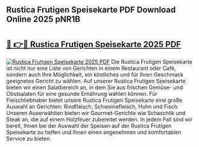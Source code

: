 ## Rustica Frutigen Speisekarte PDF Download Online 2025 pNR1B

# <h2><a href="http://gc98wk.nevu.top/?p=Rustica+Frutigen+Speisekarte">🔗 👉🔴 Rustica Frutigen Speisekarte 2025 PDF</a></h2>

[![Rustica Frutigen Speisekarte 2025 PDF](https://i.imgur.com/dBaPXMq.png)](http://gc98wk.nevu.top/?p=Rustica+Frutigen+Speisekarte)
Die Rustica Frutigen Speisekarte ist nicht nur eine Liste von Gerichten in einem Restaurant oder Café, sondern auch Ihre Möglichkeit, ein köstliches und für Ihren Geschmack geeignetes Gericht zu wählen. Auf unserer Rustica Frutigen Speisekarte bieten wir einen Salatbereich an, in dem Sie aus frischen Gemüse- und Obstsalaten für eine gesunde Ernährung wählen können. Für Fleischliebhaber bietet unsere Rustica Frutigen Speisekarte eine große Auswahl an Gerichten: Rindfleisch, Schweinefleisch, Huhn und Fisch. Unseren Auserwählten bieten wir Gourmet-Gerichte wie Schaschlik und Steak an, die auf einem Holzfeuer zubereitet werden. In jedem Fall sind wir bereit, Ihnen bei der Auswahl der Speisen auf der Rustica Frutigen Speisekarte zu helfen und Ihnen einen angenehmen und komfortablen Service zu bieten.
